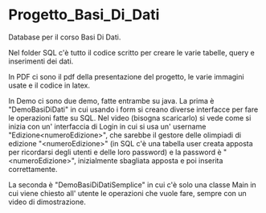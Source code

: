 # Progetto_Basi_Di_Dati
Database per il corso Basi Di Dati.

Nel folder SQL c'è tutto il codice scritto per creare le varie tabelle, query e inserimenti dei dati.

In PDF ci sono il pdf della presentazione del progetto, le varie immagini usate e il codice in latex.

In Demo ci sono due demo, fatte entrambe su java.
La prima è "DemoBasiDiDati" in cui usando i form si creano diverse interfacce per fare le operazioni fatte su SQL. Nel video (bisogna scaricarlo) si vede come si inizia con un' interfaccia di Login in cui si usa un' username "Edizione\<numeroEdizione\>", che sarebbe il gestore delle olimpiadi di edizione "\<numeroEdizione\>" (in SQL c'è una tabella user creata apposta per ricordarsi degli utenti e delle loro password) e la password è "\<numeroEdizione\>", inizialmente sbagliata apposta e poi inserita correttamente.
  
La seconda è "DemoBasiDiDatiSemplice" in cui c'è solo una classe Main in cui viene chiesto all' utente le operazioni che vuole fare, sempre con un video di dimostrazione.
